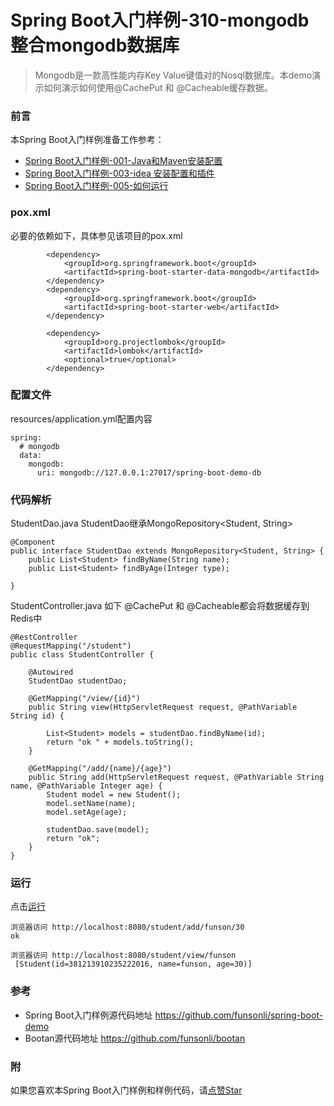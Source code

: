 # Spring Boot入门样例-310-mongodb整合mongodb数据库

> Mongodb是一款高性能内存Key Value键值对的Nosql数据库。本demo演示如何演示如何使用@CachePut 和 @Cacheable缓存数据。

### 前言

本Spring Boot入门样例准备工作参考：

- [Spring Boot入门样例-001-Java和Maven安装配置](https://github.com/funsonli/spring-boot-demo/blob/master/doc/spring-boot-demo-001-java.md)
- [Spring Boot入门样例-003-idea 安装配置和插件](https://github.com/funsonli/spring-boot-demo/blob/master/doc/spring-boot-demo-003-idea.md)
- [Spring Boot入门样例-005-如何运行](https://github.com/funsonli/spring-boot-demo/blob/master/doc/spring-boot-demo-005-run.md)

### pox.xml
必要的依赖如下，具体参见该项目的pox.xml
```
        <dependency>
            <groupId>org.springframework.boot</groupId>
            <artifactId>spring-boot-starter-data-mongodb</artifactId>
        </dependency>
        <dependency>
            <groupId>org.springframework.boot</groupId>
            <artifactId>spring-boot-starter-web</artifactId>
        </dependency>

        <dependency>
            <groupId>org.projectlombok</groupId>
            <artifactId>lombok</artifactId>
            <optional>true</optional>
        </dependency>
```

### 配置文件

resources/application.yml配置内容
```
spring:
  # mongodb
  data:
    mongodb:
      uri: mongodb://127.0.0.1:27017/spring-boot-demo-db

```

### 代码解析

StudentDao.java StudentDao继承MongoRepository<Student, String>
```
@Component
public interface StudentDao extends MongoRepository<Student, String> {
    public List<Student> findByName(String name);
    public List<Student> findByAge(Integer type);

}
```

StudentController.java 如下 @CachePut 和 @Cacheable都会将数据缓存到Redis中
``` 
@RestController
@RequestMapping("/student")
public class StudentController {

    @Autowired
    StudentDao studentDao;

    @GetMapping("/view/{id}")
    public String view(HttpServletRequest request, @PathVariable String id) {

        List<Student> models = studentDao.findByName(id);
        return "ok " + models.toString();
    }

    @GetMapping("/add/{name}/{age}")
    public String add(HttpServletRequest request, @PathVariable String name, @PathVariable Integer age) {
        Student model = new Student();
        model.setName(name);
        model.setAge(age);

        studentDao.save(model);
        return "ok";
    }
}

```

### 运行

点击[运行](https://github.com/funsonli/spring-boot-demo/blob/master/doc/spring-boot-demo-005-run.md)

```
浏览器访问 http://localhost:8080/student/add/funson/30
ok

浏览器访问 http://localhost:8080/student/view/funson
 [Student(id=381213910235222016, name=funson, age=30)]
```


### 参考
- Spring Boot入门样例源代码地址 https://github.com/funsonli/spring-boot-demo
- Bootan源代码地址 https://github.com/funsonli/bootan


### 附
如果您喜欢本Spring Boot入门样例和样例代码，请[点赞Star](https://github.com/funsonli/spring-boot-demo)

